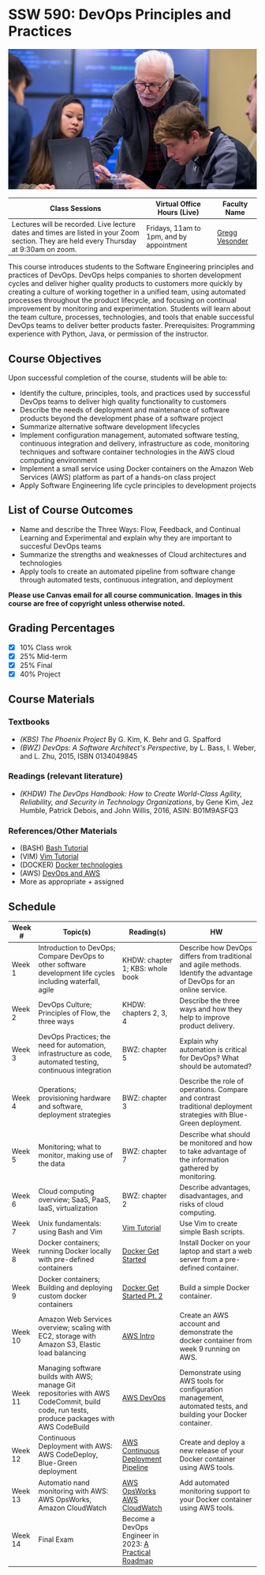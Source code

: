 # SSW 590: DevOps Principles and Practices

![SWE](vesonder-swe-students-852x480.jpg)

**Class Sessions** | **Virtual Office Hours (Live)** | **Faculty Name**
--- | --- | ---
Lectures will be recorded. Live lecture dates and times are listed in your Zoom section. They are held every Thursday at 9:30am on zoom. | Fridays, 11am to 1pm, and by appointment | [Gregg Vesonder](mailto:gvesonde@stevens.edu)

This course introduces students to the Software Engineering principles and practices of DevOps. DevOps helps companies to shorten development cycles and deliver higher quality products to customers more quickly by creating a culture of working together in a unified team, using automated processes throughout the product lifecycle, and focusing on continual improvement by monitoring and experimentation. Students will learn about the team culture, processes, technologies, and tools that enable successful DevOps teams to deliver better products faster. Prerequisites: Programming experience with Python, Java, or permission of the instructor.

## Course Objectives

Upon successful completion of the course, students will be able to:

* Identify the culture, principles, tools, and practices used by successful DevOps teams to deliver high quality functionality to customers
* Describe the needs of deployment and maintenance of software products beyond the development phase of a software project
* Summarize alternative software development lifecycles
* Implement configuration management, automated software testing, continuous integration and delivery, infrastructure as code, monitoring techniques and software container technologies in the AWS cloud computing environment
* Implement a small service using Docker containers on the Amazon Web Services (AWS) platform as part of a hands-on class project
* Apply Software Engineering life cycle principles to development projects

## List of Course Outcomes

* Name and describe the Three Ways: Flow, Feedback, and Continual Learning and Experimental and explain why they are important to succesful DevOps teams
* Summarize the strengths and weaknesses of Cloud architectures and technologies
* Apply tools to create an automated pipeline from software change through automated tests, continuous integration, and deployment

**Please use Canvas email for all course communication.**
**Images in this course are free of copyright unless otherwise noted.**

## Grading Percentages

- [X] 10% Class wrok
- [X] 25% Mid-term
- [X] 25% Final
- [X] 40% Project

## Course Materials

### Textbooks

* *(KBS) The Phoenix Project* By G. Kim, K. Behr and G. Spafford
* *(BWZ) DevOps: A Software Architect's Perspective*, by L. Bass, I. Weber, and L. Zhu, 2015, ISBN 0134049845

### Readings (relevant literature)

* *(KHDW) The DevOps Handbook: How to Create World-Class Agility, Reliability, and Security in Technology Organizations*, by Gene Kim, Jez Humble, Patrick Debois, and John Willis, 2016, ASIN: B01M9ASFQ3

### References/Other Materials

* (BASH) [Bash Tutorial](https://linuxconfig.org/bashscripting-tutorial-for-beginners)
* (VIM) [Vim Tutorial](https://www.tutorialspoint.com/vim/)
* (DOCKER) [Docker technologies](https://docs.docker.com/getstarted/)
* (AWS) [DevOps and AWS](https://aws.amazon.com/devops/)
* More as appropriate + assigned

## Schedule

Week # | Topic(s) | Reading(s) | HW
--- | --- | --- | ---
Week 1 | Introduction to DevOps; Compare DevOps to other software development life cycles including waterfall, agile | KHDW: chapter 1; KBS: whole book | Describe how DevOps differs from traditional and agile methods. Identify the advantage of DevOps for an online service.
Week 2 | DevOps Culture; Principles of Flow, the three ways | KHDW: chapters 2, 3, 4 | Describe the three ways and how they help to improve product delivery.
Week 3 | DevOps Practices; the need for automation, infrastructure as code, automated testing, continuous integration | BWZ: chapter 5 | Explain why automation is critical for DevOps? What should be automated?
Week 4 | Operations; provisioning hardware and software, deployment strategies | BWZ: chapter 3 | Describe the role of operations. Compare and contrast traditional deployment strategies with Blue-Green deployment.
Week 5 | Monitoring; what to monitor, making use of the data | BWZ: chapter 7 | Describe what should be monitored and how to take advantage of the information gathered by monitoring.
Week 6 | Cloud computing overview; SaaS, PaaS, IaaS, virtualization | BWZ: chapter 2 | Describe advantages, disadvantages, and risks of cloud computing.
Week 7 | Unix fundamentals: using Bash and Vim | [Vim Tutorial](https://www.tutorialspoint.com/vim/https://linuxconfig.org/bashscriptingtutorial-forbeginners) | Use Vim to create simple Bash scripts.
Week 8 | Docker containers; running Docker locally with pre-defined containers | [Docker Get Started](https://docs.docker.com/getstarted/) | Install Docker on your laptop and start a web server from a pre-defined container.
Week 9 | Docker containers; Building and deploying custom docker containers | [Docker Get Started Pt. 2](https://docs.docker.com/getstarted/part2/) | Build a simple Docker container.
Week 10 | Amazon Web Services overview; scaling with EC2, storage with Amazon S3, Elastic load balancing | [AWS Intro](https://docs.aws.amazon.com/aws-technicalcontent/latest/awsoverview/introduction.html) | Create an AWS account and demonstrate the docker container from week 9 running on AWS.
Week 11 | Managing software builds with AWS; manage Git repositories with AWS CodeCommit, build code, run tests, produce packages with AWS CodeBuild | [AWS DevOps](https://d1.awsstatic.com/whitepapers/AWS_DevOps.pdf?trk=gs_card) | Demonstrate using AWS tools for configuration management, automated tests, and building your Docker container.
Week 12 | Continuous Deployment with AWS: AWS CodeDeploy, Blue-Green deployment | [AWS Continuous Deployment Pipeline](https://aws.amazon.com/getting-started/tutorials/continuousdeploymentpipeline/) | Create and deploy a new release of your Docker container using AWS tools.
Week 13 | Automatio nand monitoring with AWS: AWS OpsWorks, Amazon CloudWatch | [AWS OpsWorks](https://console.aws.amazon.com/opsworks) [AWS CloudWatch](https://aws.amazon.com/cloudwatch/) | Add automated monitoring support to your Docker container using AWS tools.
Week 14 | Final Exam | Become a DevOps Engineer in 2023: [A Practical Roadmap](https://devopscube.com/become-devops-engineer) | |
